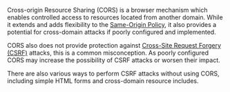 Cross-origin Resource Sharing (CORS) is a browser mechanism which enables controlled access to resources located from another domain. While it extends and adds flexibility to the [Same-Origin Policy](obsidian://open?vault=security-notes&file=Offensive%20Security%2FWeb%20Application%20Security%2FClient-side%20Vulnerabilities%2FCross-Origin%20Resource%20Sharing%20(CORS)%2FSame-origin%20Policy), it also provides a potential for cross-domain attacks if poorly configured and implemented.

CORS also does not provide protection against [Cross-Site Request Forgery (CSRF)](obsidian://open?vault=security-notes&file=Offensive%20Security%2FWeb%20Application%20Security%2FClient-side%20Vulnerabilities%2FCross-site%20Request%20Forgery%20(CSRF)%2FIntroduction) attacks, this is a common misconception. As poorly configured CORS may increase the possibility of CSRF attacks or worsen their impact.

There are also various ways to perform CSRF attacks without using CORS, including simple HTML forms and cross-domain resource includes.